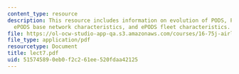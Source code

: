 ```yaml
---
content_type: resource
description: This resource includes information on evolution of PODS, PODS capabilities,
  ePODS base network characteristics, and ePODS fleet characteristics.
file: https://ol-ocw-studio-app-qa.s3.amazonaws.com/courses/16-75j-airline-management-spring-2006/515745890eb0f2c261ee520fdaa42125_lect7.pdf
file_type: application/pdf
resourcetype: Document
title: lect7.pdf
uid: 51574589-0eb0-f2c2-61ee-520fdaa42125
---
```


